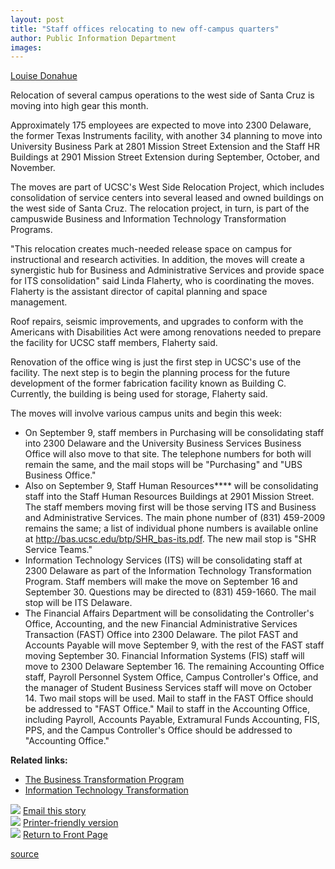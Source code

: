 ```yaml
---
layout: post
title: "Staff offices relocating to new off-campus quarters"
author: Public Information Department
images:
---
```


  
[Louise Donahue ][1]

Relocation of several campus operations to the west side of Santa Cruz is moving into high gear this month.

Approximately 175 employees are expected to move into 2300 Delaware, the former Texas Instruments facility, with another 34 planning to move into University Business Park at 2801 Mission Street Extension and the Staff HR Buildings at 2901 Mission Street Extension during September, October, and November.

The moves are part of UCSC's West Side Relocation Project, which includes consolidation of service centers into several leased and owned buildings on the west side of Santa Cruz. The relocation project, in turn, is part of the campuswide Business and Information Technology Transformation Programs.

"This relocation creates much-needed release space on campus for instructional and research activities. In addition, the moves will create a synergistic hub for Business and Administrative Services and provide space for ITS consolidation" said Linda Flaherty, who is coordinating the moves. Flaherty is the assistant director of capital planning and space management.

Roof repairs, seismic improvements, and upgrades to conform with the Americans with Disabilities Act were among renovations needed to prepare the facility for UCSC staff members, Flaherty said.

Renovation of the office wing is just the first step in UCSC's use of the facility. The next step is to begin the planning process for the future development of the former fabrication facility known as Building C. Currently, the building is being used for storage, Flaherty said.

The moves will involve various campus units and begin this week:

* On September 9, staff members in Purchasing will be consolidating staff into 2300 Delaware and the University Business Services Business Office will also move to that site. The telephone numbers for both will remain the same, and the mail stops will be "Purchasing" and "UBS Business Office."
* Also on September 9, Staff Human Resources**** will be consolidating staff into the Staff Human Resources Buildings at 2901 Mission Street. The staff members moving first will be those serving ITS and Business and Administrative Services. The main phone number of (831) 459-2009 remains the same; a list of individual phone numbers is available online at <http://bas.ucsc.edu/btp/SHR_bas-its.pdf>. The new mail stop is "SHR Service Teams."
* Information Technology Services (ITS) will be consolidating staff at 2300 Delaware as part of the Information Technology Transformation Program. Staff members will make the move on September 16 and September 30. Questions may be directed to (831) 459-1660. The mail stop will be ITS Delaware.
* The Financial Affairs Department will be consolidating the Controller's Office, Accounting, and the new Financial Administrative Services Transaction (FAST) Office into 2300 Delaware. The pilot FAST and Accounts Payable will move September 9, with the rest of the FAST staff moving September 30. Financial Information Systems (FIS) staff will move to 2300 Delaware September 16. The remaining Accounting Office staff, Payroll Personnel System Office, Campus Controller's Office, and the manager of Student Business Services staff will move on October 14. Two mail stops will be used. Mail to staff in the FAST Office should be addressed to "FAST Office." Mail to staff in the Accounting Office, including Payroll, Accounts Payable, Extramural Funds Accounting, FIS, PPS, and the Campus Controller's Office should be addressed to "Accounting Office."

**Related links:**

* [The Business Transformation Program ][2]
* [Information Technology Transformation][3]

![][4] [Email this story][5]  
![][4] [Printer-friendly version][6]  
![][4] [Return to Front Page][7]

[1]: mailto:ldonahue@ucsc.edu
[2]: http://bas.ucsc.edu/btp/index.html
[3]: http://its.ucsc.edu/transformation/
[4]: ../../images/bulletarrow.gif
[5]: javascript:url();document.f1.submit();
[6]: javascript:popUp();
[7]: http://currents.ucsc.edu/

[source](http://www1.ucsc.edu/currents/05-06/09-05/moves.asp "Permalink to moves")
